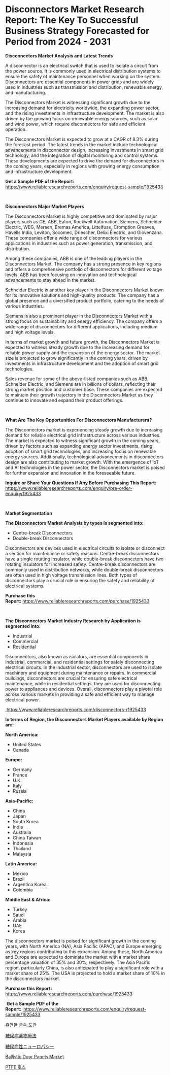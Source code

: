 <p><h1>Disconnectors Market Research Report: The Key To Successful Business Strategy Forecasted for Period from 2024 - 2031</h1></p><p><strong>Disconnectors Market Analysis and Latest Trends</strong></p>
<p><p>A disconnector is an electrical switch that is used to isolate a circuit from the power source. It is commonly used in electrical distribution systems to ensure the safety of maintenance personnel when working on the system. Disconnectors are essential components in power grids and are widely used in industries such as transmission and distribution, renewable energy, and manufacturing.</p><p>The Disconnectors Market is witnessing significant growth due to the increasing demand for electricity worldwide, the expanding power sector, and the rising investments in infrastructure development. The market is also driven by the growing focus on renewable energy sources, such as solar and wind power, which require disconnectors for safe and efficient operation.</p><p>The Disconnectors Market is expected to grow at a CAGR of 8.3% during the forecast period. The latest trends in the market include technological advancements in disconnector design, increasing investments in smart grid technology, and the integration of digital monitoring and control systems. These developments are expected to drive the demand for disconnectors in the coming years, especially in regions with growing energy consumption and infrastructure development.</p></p>
<p><strong>Get a Sample PDF of the Report:&nbsp;</strong> <a href="https://www.reliableresearchreports.com/enquiry/request-sample/1925433">https://www.reliableresearchreports.com/enquiry/request-sample/1925433</a></p>
<p>&nbsp;</p>
<p><strong>Disconnectors Major Market Players</strong></p>
<p><p>The Disconnectors Market is highly competitive and dominated by major players such as GE, ABB, Eaton, Rockwell Automation, Siemens, Schneider Electric, WEG, Mersen, Bremas America, Littelfuse, Cromption Greaves, Havells India, Leviton, Socomec, Driescher, Delixi Electric, and Giovenzana. These companies offer a wide range of disconnectors for various applications in industries such as power generation, transmission, and distribution.</p><p>Among these companies, ABB is one of the leading players in the Disconnectors Market. The company has a strong presence in key regions and offers a comprehensive portfolio of disconnectors for different voltage levels. ABB has been focusing on innovation and technological advancements to stay ahead in the market.</p><p>Schneider Electric is another key player in the Disconnectors Market known for its innovative solutions and high-quality products. The company has a global presence and a diversified product portfolio, catering to the needs of various industries.</p><p>Siemens is also a prominent player in the Disconnectors Market with a strong focus on sustainability and energy efficiency. The company offers a wide range of disconnectors for different applications, including medium and high voltage levels.</p><p>In terms of market growth and future growth, the Disconnectors Market is expected to witness steady growth due to the increasing demand for reliable power supply and the expansion of the energy sector. The market size is projected to grow significantly in the coming years, driven by investments in infrastructure development and the adoption of smart grid technologies.</p><p>Sales revenue for some of the above-listed companies such as ABB, Schneider Electric, and Siemens are in billions of dollars, reflecting their strong market position and customer base. These companies are expected to maintain their growth trajectory in the Disconnectors Market as they continue to innovate and expand their product offerings.</p></p>
<p>&nbsp;</p>
<p><strong>What Are The Key Opportunities For Disconnectors Manufacturers?</strong></p>
<p><p>The Disconnectors market is experiencing steady growth due to increasing demand for reliable electrical grid infrastructure across various industries. The market is expected to witness significant growth in the coming years, driven by factors such as expanding energy sector investments, rising adoption of smart grid technologies, and increasing focus on renewable energy sources. Additionally, technological advancements in disconnectors design are also contributing to market growth. With the emergence of IoT and AI technologies in the power sector, the Disconnectors market is poised for further expansion and innovation in the foreseeable future.</p></p>
<p><strong>Inquire or Share Your Questions If Any Before Purchasing This Report:</strong> <a href="https://www.reliableresearchreports.com/enquiry/pre-order-enquiry/1925433">https://www.reliableresearchreports.com/enquiry/pre-order-enquiry/1925433</a></p>
<p>&nbsp;</p>
<p><strong>Market Segmentation</strong></p>
<p><strong>The Disconnectors Market Analysis by types is segmented into:</strong></p>
<p><ul><li>Centre-break Disconnectors</li><li>Double-break Disconnectors</li></ul></p>
<p><p>Disconnectors are devices used in electrical circuits to isolate or disconnect a section for maintenance or safety reasons. Centre-break disconnectors have a single rotating insulator, while double-break disconnectors have two rotating insulators for increased safety. Centre-break disconnectors are commonly used in distribution networks, while double-break disconnectors are often used in high voltage transmission lines. Both types of disconnectors play a crucial role in ensuring the safety and reliability of electrical systems.</p></p>
<p><strong>Purchase this Report:&nbsp;</strong><a href="https://www.reliableresearchreports.com/purchase/1925433">https://www.reliableresearchreports.com/purchase/1925433</a></p>
<p>&nbsp;</p>
<p><strong>The Disconnectors Market Industry Research by Application is segmented into:</strong></p>
<p><ul><li>Industrial</li><li>Commercial</li><li>Residential</li></ul></p>
<p><p>Disconnectors, also known as isolators, are essential components in industrial, commercial, and residential settings for safely disconnecting electrical circuits. In the industrial sector, disconnectors are used to isolate machinery and equipment during maintenance or repairs. In commercial buildings, disconnectors are crucial for ensuring safe electrical maintenance, while in residential settings, they are used for disconnecting power to appliances and devices. Overall, disconnectors play a pivotal role across various markets in providing a safe and efficient way to manage electrical power.</p></p>
<p><a href="https://www.reliableresearchreports.com/disconnectors-r1925433">&nbsp;https://www.reliableresearchreports.com/disconnectors-r1925433</a></p>
<p><strong>In terms of Region, the Disconnectors Market Players available by Region are:</strong></p>
<p>
    <p> <strong> North America: </strong>
        <ul>
            <li>United States</li>
            <li>Canada</li>
        </ul>
        </p> 
    <p> <strong> Europe: </strong>
        <ul>
            <li>Germany</li>
            <li>France</li>
            <li>U.K.</li>
            <li>Italy</li>
            <li>Russia</li>
        </ul>
        </p> 
    <p> <strong> Asia-Pacific: </strong>
        <ul>
            <li>China</li>
            <li>Japan</li>
            <li>South Korea</li>
            <li>India</li>
            <li>Australia</li>
            <li>China Taiwan</li>
            <li>Indonesia</li>
            <li>Thailand</li>
            <li>Malaysia</li>
        </ul>
        </p> 
    <p> <strong> Latin America: </strong>
        <ul>
            <li>Mexico</li>
            <li>Brazil</li>
            <li>Argentina Korea</li>
            <li>Colombia</li>
        </ul>
        </p> 
    <p> <strong> Middle East & Africa: </strong>
        <ul>
            <li>Turkey</li>
            <li>Saudi</li>
            <li>Arabia</li>
            <li>UAE</li>
            <li>Korea</li>
        </ul>
    </p>
    </p>
<p><p>The disconnectors market is poised for significant growth in the coming years, with North America (NA), Asia Pacific (APAC), and Europe emerging as key regions contributing to this expansion. Among these, North America and Europe are expected to dominate the market with a market share percentage valuation of 35% and 30%, respectively. The Asia Pacific region, particularly China, is also anticipated to play a significant role with a market share of 25%. The USA is projected to hold a market share of 10% in the disconnectors market.</p></p>
<p><strong>Purchase this Report: </strong><a href="https://www.reliableresearchreports.com/purchase/1925433">https://www.reliableresearchreports.com/purchase/1925433</a></p>
<p>&nbsp;<strong>Get a Sample PDF of the Report:&nbsp;&nbsp;</strong><a href="https://www.reliableresearchreports.com/enquiry/request-sample/1925433">https://www.reliableresearchreports.com/enquiry/request-sample/1925433</a></p>
<p><strong></strong></p>
<p><p><a href="https://github.com/ZacharyScthmitt4465/Market-Research-Report-List-1/blob/main/797212233470.md">유연한 금속 도관</a></p><p><a href="https://github.com/schmahlson/Market-Research-Report-List-1/blob/main/943788637430.md">糖尿病薬物療法</a></p><p><a href="https://github.com/mohamedbakry57/Market-Research-Report-List-3/blob/main/179412337431.md">糖尿病性ニューロパシー</a></p><p><a href="https://github.com/rahu1506/Market-Research-Report-List-4/blob/main/ballistic-door-panels-market.md">Ballistic Door Panels Market</a></p><p><a href="https://github.com/lkwggful07722/Market-Research-Report-List-1/blob/main/819382133469.md">PTFE 호스</a></p></p>